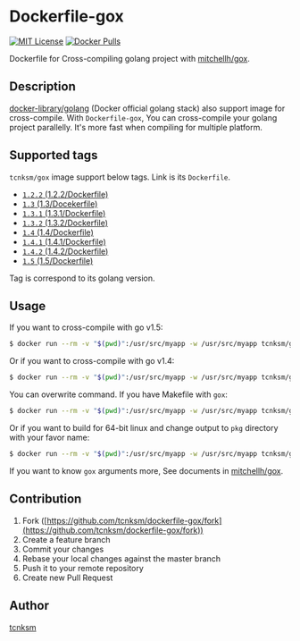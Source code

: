 Dockerfile-gox 
====

[![MIT License](http://img.shields.io/badge/license-MIT-blue.svg?style=flat-square)][LICENSE]
[![Docker Pulls](https://img.shields.io/docker/pulls/tcnksm/gox.svg?style=flat-square)][dockerhub]

[LICENSE]: https://github.com/tcnksm/dockerfile-gox/blob/master/LICENCE
[dockerhub]: https://registry.hub.docker.com/u/tcnksm/gox/

Dockerfile for Cross-compiling golang project with [mitchellh/gox](https://github.com/mitchellh/gox).

## Description

[docker-library/golang](https://github.com/docker-library/golang) (Docker official golang stack) also support image for cross-compile. With `Dockerfile-gox`, You can cross-compile your golang project parallelly. It's more fast when compiling for multiple platform.

## Supported tags

`tcnksm/gox` image support below tags. Link is its `Dockerfile`. 

- [`1.2.2` (1.2.2/Dockerfile)](https://github.com/tcnksm/dockerfile-gox/blob/master/1.2.2/Dockerfile)
- [`1.3` (1.3/Docekerfile)](https://github.com/tcnksm/dockerfile-gox/blob/master/1.3/Dockerfile)
- [`1.3.1` (1.3.1/Dockerfile)](https://github.com/tcnksm/dockerfile-gox/blob/master/1.3.1/Dockerfile)
- [`1.3.2` (1.3.2/Dockerfile)](https://github.com/tcnksm/dockerfile-gox/blob/master/1.3.2/Dockerfile)
- [`1.4` (1.4/Dockerfile)](https://github.com/tcnksm/dockerfile-gox/blob/master/1.4/Dockerfile)
- [`1.4.1` (1.4.1/Dockerfile)](https://github.com/tcnksm/dockerfile-gox/blob/master/1.4/Dockerfile)
- [`1.4.2` (1.4.2/Dockerfile)](https://github.com/tcnksm/dockerfile-gox/blob/master/1.4.2/Dockerfile)
- [`1.5` (1.5/Dockerfile)](https://github.com/tcnksm/dockerfile-gox/blob/master/1.5/Dockerfile)


Tag is correspond to its golang version. 

## Usage

If you want to cross-compile with go v1.5:

```bash
$ docker run --rm -v "$(pwd)":/usr/src/myapp -w /usr/src/myapp tcnksm/gox:1.5 
```

Or if you want to cross-compile with go v1.4:

```bash
$ docker run --rm -v "$(pwd)":/usr/src/myapp -w /usr/src/myapp tcnksm/gox:1.4 
```

You can overwrite command. If you have Makefile with `gox`:

```bash
$ docker run --rm -v "$(pwd)":/usr/src/myapp -w /usr/src/myapp tcnksm/gox:1.5 make 
```

Or if you want to build for 64-bit linux and change output to `pkg` directory with your favor name:

```bash
$ docker run --rm -v "$(pwd)":/usr/src/myapp -w /usr/src/myapp tcnksm/gox:1.3.1 gox -osarch="linux/amd64" -output "pkg/{{.OS}}_{{.Arch}}/{{.Dir}}"
```

If you want to know `gox` arguments more, See documents in [mitchellh/gox](https://github.com/mitchellh/gox).

## Contribution

1. Fork ([https://github.com/tcnksm/dockerfile-gox/fork](https://github.com/tcnksm/dockerfile-gox/fork))
1. Create a feature branch
1. Commit your changes
1. Rebase your local changes against the master branch
1. Push it to your remote repository
1. Create new Pull Request

## Author

[tcnksm](https://github.com/tcnksm)

